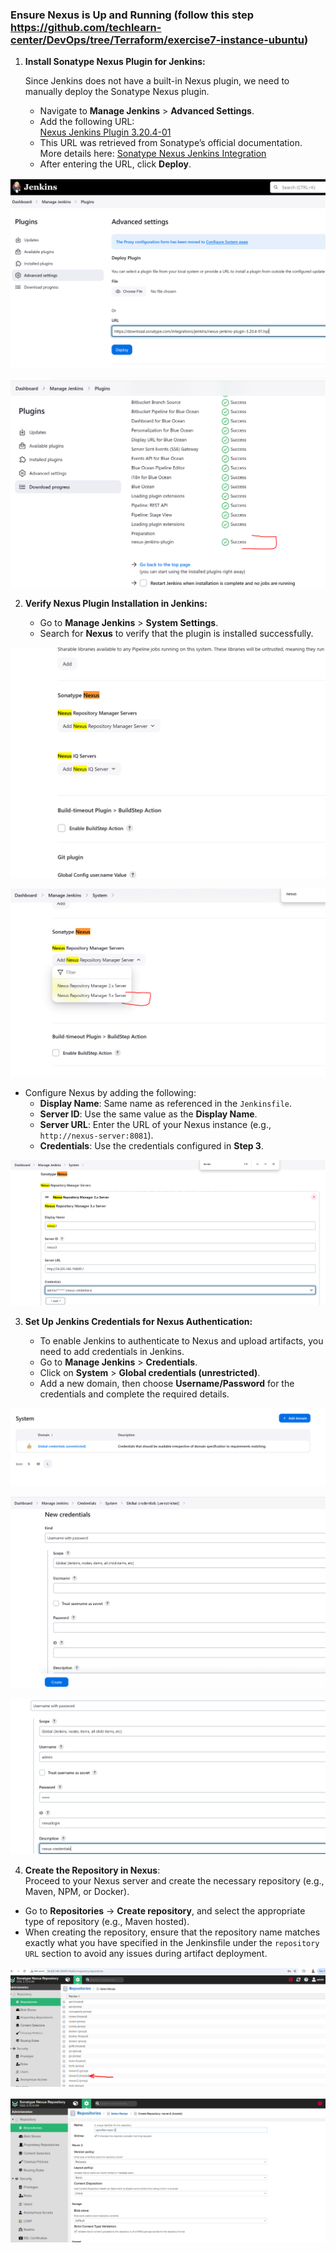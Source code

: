 ### Ensure Nexus is Up and Running (follow this step https://github.com/techlearn-center/DevOps/tree/Terraform/exercise7-instance-ubuntu)

1. **Install Sonatype Nexus Plugin for Jenkins:**

   Since Jenkins does not have a built-in Nexus plugin, we need to manually deploy the Sonatype Nexus plugin.

   - Navigate to **Manage Jenkins** > **Advanced Settings**.
   - Add the following URL:  
     [Nexus Jenkins Plugin 3.20.4-01](https://download.sonatype.com/integrations/jenkins/nexus-jenkins-plugin-3.20.4-01.hpi)
   - This URL was retrieved from Sonatype’s official documentation.  
     More details here: [Sonatype Nexus Jenkins Integration](https://help.sonatype.com/en/sonatype-platform-plugin-for-jenkins.html)
   - After entering the URL, click **Deploy**.


 ![image info](./nexus-jenkins-installation.PNG)

![image info](./nexus-jenkins-plugin.PNG)



2. **Verify Nexus Plugin Installation in Jenkins:**

   - Go to **Manage Jenkins** > **System Settings**.
   - Search for **Nexus** to verify that the plugin is installed successfully.


![image info](./nexus-systems.PNG)


![image info](./nexus-systems2.PNG)

- Configure Nexus by adding the following:
     - **Display Name**: Same name as referenced in the `Jenkinsfile`.
     - **Server ID**: Use the same value as the **Display Name**.
     - **Server URL**: Enter the URL of your Nexus instance (e.g., `http://nexus-server:8081`).
     - **Credentials**: Use the credentials configured in **Step 3**.

![image info](./neus-jenkins-config.PNG)

3. **Set Up Jenkins Credentials for Nexus Authentication:**

   - To enable Jenkins to authenticate to Nexus and upload artifacts, you need to add credentials in Jenkins.
   - Go to **Manage Jenkins** > **Credentials**.
   - Click on **System** > **Global credentials (unrestricted)**.
   - Add a new domain, then choose **Username/Password** for the credentials and complete the required details.

![image info](./add-credential.PNG)

![image info](./add-credential2.PNG)

![image info](./add-cred3.PNG)


4.  **Create the Repository in Nexus**:  
   Proceed to your Nexus server and create the necessary repository (e.g., Maven, NPM, or Docker).  
   - Go to **Repositories** -> **Create repository**, and select the appropriate type of repository (e.g., Maven hosted).
   - When creating the repository, ensure that the repository name matches exactly what you have specified in the Jenkinsfile under the `repository URL` section to avoid any issues during artifact deployment.

![image info](images/nexus-interface-repo.PNG)

![image info](images/nexus-create-repo.PNG)
